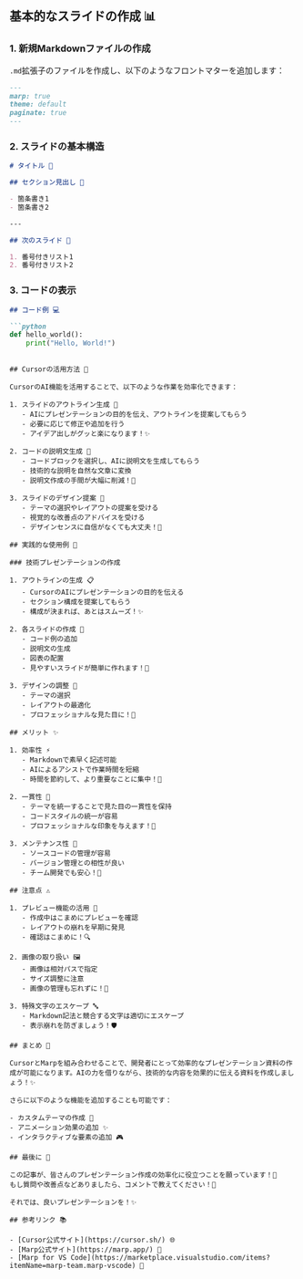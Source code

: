 ## 基本的なスライドの作成 📊

### 1. 新規Markdownファイルの作成

`.md`拡張子のファイルを作成し、以下のようなフロントマターを追加します：

```markdown
---
marp: true
theme: default
paginate: true
---
```

### 2. スライドの基本構造

```markdown
# タイトル 🎯

## セクション見出し 📑

- 箇条書き1
- 箇条書き2

---

## 次のスライド 📄

1. 番号付きリスト1
2. 番号付きリスト2
```

### 3. コードの表示

```markdown
## コード例 💻

```python
def hello_world():
    print("Hello, World!")
```
```

## Cursorの活用方法 🎨

CursorのAI機能を活用することで、以下のような作業を効率化できます：

1. スライドのアウトライン生成 📝
   - AIにプレゼンテーションの目的を伝え、アウトラインを提案してもらう
   - 必要に応じて修正や追加を行う
   - アイデア出しがグッと楽になります！✨

2. コードの説明文生成 🤖
   - コードブロックを選択し、AIに説明文を生成してもらう
   - 技術的な説明を自然な文章に変換
   - 説明文作成の手間が大幅に削減！🎯

3. スライドのデザイン提案 🎨
   - テーマの選択やレイアウトの提案を受ける
   - 視覚的な改善点のアドバイスを受ける
   - デザインセンスに自信がなくても大丈夫！💪

## 実践的な使用例 🚀

### 技術プレゼンテーションの作成

1. アウトラインの生成 📋
   - CursorのAIにプレゼンテーションの目的を伝える
   - セクション構成を提案してもらう
   - 構成が決まれば、あとはスムーズ！✨

2. 各スライドの作成 📝
   - コード例の追加
   - 説明文の生成
   - 図表の配置
   - 見やすいスライドが簡単に作れます！🎨

3. デザインの調整 🎨
   - テーマの選択
   - レイアウトの最適化
   - プロフェッショナルな見た目に！💫

## メリット ✨

1. 効率性 ⚡
   - Markdownで素早く記述可能
   - AIによるアシストで作業時間を短縮
   - 時間を節約して、より重要なことに集中！🎯

2. 一貫性 🎨
   - テーマを統一することで見た目の一貫性を保持
   - コードスタイルの統一が容易
   - プロフェッショナルな印象を与えます！💫

3. メンテナンス性 🔧
   - ソースコードの管理が容易
   - バージョン管理との相性が良い
   - チーム開発でも安心！👥

## 注意点 ⚠️

1. プレビュー機能の活用 👀
   - 作成中はこまめにプレビューを確認
   - レイアウトの崩れを早期に発見
   - 確認はこまめに！🔍

2. 画像の取り扱い 🖼️
   - 画像は相対パスで指定
   - サイズ調整に注意
   - 画像の管理も忘れずに！📸

3. 特殊文字のエスケープ 🔤
   - Markdown記法と競合する文字は適切にエスケープ
   - 表示崩れを防ぎましょう！🛡️

## まとめ 🎉

CursorとMarpを組み合わせることで、開発者にとって効率的なプレゼンテーション資料の作成が可能になります。AIの力を借りながら、技術的な内容を効果的に伝える資料を作成しましょう！✨

さらに以下のような機能を追加することも可能です：

- カスタムテーマの作成 🎨
- アニメーション効果の追加 ✨
- インタラクティブな要素の追加 🎮

## 最後に 👋

この記事が、皆さんのプレゼンテーション作成の効率化に役立つことを願っています！🎯
もし質問や改善点などありましたら、コメントで教えてください！💬

それでは、良いプレゼンテーションを！✨

## 参考リンク 📚

- [Cursor公式サイト](https://cursor.sh/) 🌐
- [Marp公式サイト](https://marp.app/) 📝
- [Marp for VS Code](https://marketplace.visualstudio.com/items?itemName=marp-team.marp-vscode) 🔌 